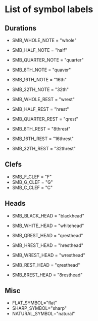 # List of symbol labels

## Durations

 - SMB_WHOLE_NOTE = "whole"
 - SMB_HALF_NOTE = "half"
 - SMB_QUARTER_NOTE = "quarter"
 - SMB_8TH_NOTE = "quaver"
 - SMB_16TH_NOTE = "16th"
 - SMB_32TH_NOTE = "32th"

 - SMB_WHOLE_REST = "wrest"
 - SMB_HALF_REST = "hrest"
 - SMB_QUARTER_REST = "qrest"
 - SMB_8TH_REST = "8threst"
 - SMB_16TH_REST = "16threst"
 - SMB_32TH_REST = "32threst"

## Clefs

 - SMB_F_CLEF = "F"
 - SMB_G_CLEF = "G"
 - SMB_C_CLEF = "C"

## Heads

 - SMB_BLACK_HEAD = "blackhead"
 - SMB_WHITE_HEAD = "whitehead"

 - SMB_QREST_HEAD = "qresthead"
 - SMB_HREST_HEAD = "hresthead"
 - SMB_WREST_HEAD = "wresthead"
 - SMB_REST_HEAD = "qresthead"
 - SMB_8REST_HEAD = "8resthead"

## Misc

 - FLAT_SYMBOL="flat"
 - SHARP_SYMBOL="sharp"
 - NATURAL_SYMBOL="natural"
	
